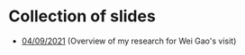 # Collection of slides
- [04/09/2021](http://brainimaging.waisman.wisc.edu/~adluru/Slides/OverviewOfResearch_04092021.pptx) (Overview of my research for Wei Gao's visit)
